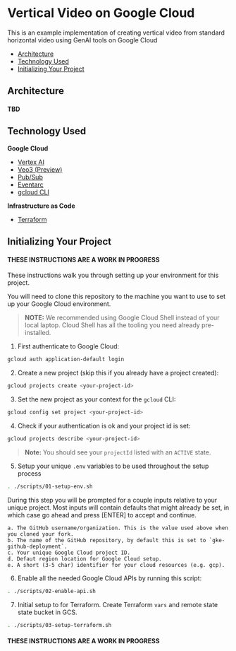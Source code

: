 # Vertical Video on Google Cloud

This is an example implementation of creating vertical video from standard horizontal video using GenAI tools on Google Cloud

<!-- Create table of contents that link to below sections in markdown -->
- [Architecture](#architecture)
- [Technology Used](#technology-used)
- [Initializing Your Project](#initializing-your-project)

## Architecture
#### TBD

## Technology Used
**Google Cloud**
- [Vertex AI](https://cloud.google.com/vertex-ai/generative-ai/docs)
- [Veo3 (Preview)](https://cloud.google.com/vertex-ai/generative-ai/docs/models/veo/3-0-generate-preview)
- [Pub/Sub](https://cloud.google.com/pubsub/docs/overview)
- [Eventarc](https://cloud.google.com/eventarc/docs/overview)
- [gcloud CLI](https://cloud.google.com/sdk/docs/install)

**Infrastructure as Code**
- [Terraform](https://www.terraform.io/downloads.html)

## Initializing Your Project

#### THESE INSTRUCTIONS ARE A WORK IN PROGRESS
These instructions walk you through setting up your environment for this project.

You will need to clone this repository to the machine you want to use to set up your Google Cloud environment.

> **NOTE:** We recommended using Google Cloud Shell instead of your local laptop. Cloud Shell has all the tooling you need already pre-installed.

1. First authenticate to Google Cloud:

  ```bash
  gcloud auth application-default login
  ```

2. Create a new project (skip this if you already have a project created):

  ```bash
  gcloud projects create <your-project-id>
  ```

3. Set the new project as your context for the `gcloud` CLI:

  ```bash
  gcloud config set project <your-project-id>
  ```

4. Check if your authentication is ok and your project id is set:

  ```bash
  gcloud projects describe <your-project-id>
  ```

> __Note:__ You should see your `projectId` listed with an `ACTIVE` state.

5. Setup your unique `.env` variables to be used throughout the setup
process

  ```bash
  . ./scripts/01-setup-env.sh
  ```
  During this step you will be prompted for a couple inputs relative to your unique project. Most
  inputs will contain defaults that might already be set, in which case go ahead and press [ENTER]
  to accept and continue.

    a. The GitHub username/organization. This is the value used above when you cloned your fork.
    b. The name of the GitHub repository, by default this is set to `gke-github-deployment`.
    c. Your unique Google Cloud project ID.
    d. Defaut region location for Google Cloud setup.
    e. A short (3-5 char) identifier for your cloud resources (e.g. gcp).

6. Enable all the needed Google Cloud APIs by running this script:

  ```bash
  . ./scripts/02-enable-api.sh
  ```

7. Initial setup to for Terraform. Create Terraform `vars` and remote state state bucket in GCS.

  ```bash
  . ./scripts/03-setup-terraform.sh
  ```

#### THESE INSTRUCTIONS ARE A WORK IN PROGRESS